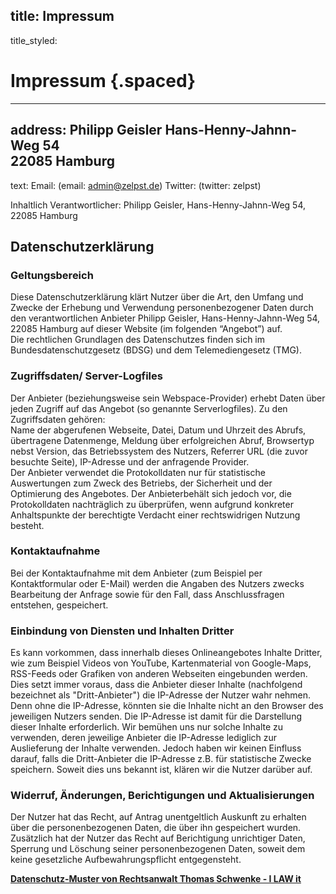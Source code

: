title: Impressum
----
title_styled:
# Impressum {.spaced}
----
address:
Philipp Geisler
H&#97;&#110;&#115;-H&#101;&#110;&#110;&#121;-J&#97;&#104;&#110;&#110;-W&#101;&#103; 54  
22085 Hamburg
----
text:
Email: (email: admin@zelpst.de)
Twitter: (twitter: zelpst)

Inhaltlich Verantwortlicher: Philipp Geisler, H&#97;&#110;&#115;-H&#101;&#110;&#110;&#121;-J&#97;&#104;&#110;&#110;-W&#101;&#103; 54, 22085 Hamburg

## Datenschutzerklärung

### Geltungsbereich

Diese Datenschutzerklärung klärt Nutzer über die Art, den Umfang und Zwecke der Erhebung und Verwendung personenbezogener Daten durch den verantwortlichen Anbieter Philipp Geisler, H&#97;&#110;&#115;-H&#101;&#110;&#110;&#121;-J&#97;&#104;&#110;&#110;-W&#101;&#103; 54, 22085 Hamburg auf dieser Website (im folgenden “Angebot”) auf.  
Die rechtlichen Grundlagen des Datenschutzes finden sich im Bundesdatenschutzgesetz (BDSG) und dem Telemediengesetz (TMG).

### Zugriffsdaten/ Server-Logfiles

<span class="sd-muster-content">Der Anbieter (beziehungsweise sein Webspace-Provider) erhebt Daten über jeden Zugriff auf das Angebot (so genannte Serverlogfiles). Zu den Zugriffsdaten gehören:  
Name der abgerufenen Webseite, Datei, Datum und Uhrzeit des Abrufs, übertragene Datenmenge, Meldung über erfolgreichen Abruf, Browsertyp nebst Version, das Betriebssystem des Nutzers, Referrer URL (die zuvor besuchte Seite), IP-Adresse und der anfragende Provider.  
Der Anbieter verwendet die Protokolldaten nur für statistische Auswertungen zum Zweck des Betriebs, der Sicherheit und der Optimierung des Angebotes. Der Anbieterbehält sich jedoch vor, die Protokolldaten nachträglich zu überprüfen, wenn aufgrund konkreter Anhaltspunkte der berechtigte Verdacht einer rechtswidrigen Nutzung besteht.</span>

### Kontaktaufnahme

<span class="sd-muster-content">Bei der Kontaktaufnahme mit dem Anbieter (zum Beispiel per Kontaktformular oder E-Mail) werden die Angaben des Nutzers zwecks Bearbeitung der Anfrage sowie für den Fall, dass Anschlussfragen entstehen, gespeichert.</span>

### Einbindung von Diensten und Inhalten Dritter

<span class="sd-muster-content">Es kann vorkommen, dass innerhalb dieses Onlineangebotes Inhalte Dritter, wie zum Beispiel Videos von YouTube, Kartenmaterial von Google-Maps, RSS-Feeds oder Grafiken von anderen Webseiten eingebunden werden. Dies setzt immer voraus, dass die Anbieter dieser Inhalte (nachfolgend bezeichnet als "Dritt-Anbieter") die IP-Adresse der Nutzer wahr nehmen. Denn ohne die IP-Adresse, könnten sie die Inhalte nicht an den Browser des jeweiligen Nutzers senden. Die IP-Adresse ist damit für die Darstellung dieser Inhalte erforderlich. Wir bemühen uns nur solche Inhalte zu verwenden, deren jeweilige Anbieter die IP-Adresse lediglich zur Auslieferung der Inhalte verwenden. Jedoch  haben wir keinen Einfluss darauf, falls die Dritt-Anbieter die IP-Adresse z.B. für statistische Zwecke speichern. Soweit dies uns bekannt ist, klären wir die Nutzer darüber auf.

### Widerruf, Änderungen, Berichtigungen und Aktualisierungen

Der Nutzer hat das Recht, auf Antrag unentgeltlich Auskunft zu erhalten über die personenbezogenen Daten, die über ihn gespeichert wurden. Zusätzlich hat der Nutzer das Recht auf Berichtigung unrichtiger Daten, Sperrung und Löschung seiner personenbezogenen Daten, soweit dem keine gesetzliche Aufbewahrungspflicht entgegensteht.

<strong><a href="http://rechtsanwalt-schwenke.de/smmr-buch/datenschutz-muster-generator-fuer-webseiten-blogs-und-social-media/" >Datenschutz-Muster von Rechtsanwalt Thomas Schwenke - I&nbsp;LAW it</a></strong>

